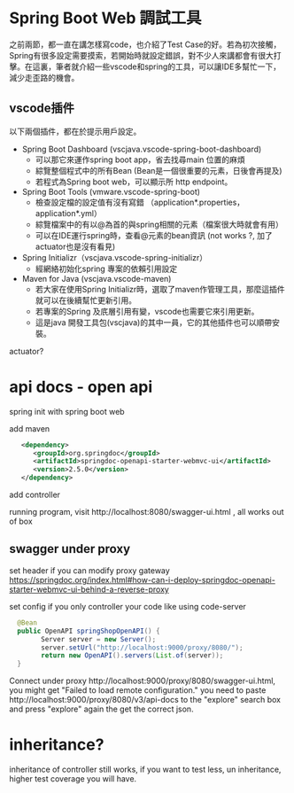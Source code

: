 # Spring Boot Web 調試工具
之前兩節，都一直在講怎樣寫code，也介紹了Test Case的好。若為初次接觸，Spring有很多設定需要摸索，若開始時就設定錯誤，對不少人來講都會有很大打擊。在這裏，筆者就介紹一些vscode和spring的工具，可以讓IDE多幫忙一下，減少走歪路的機會。

## vscode插件
以下兩個插件，都在於提示用戶設定。

- Spring Boot Dashboard (vscjava.vscode-spring-boot-dashboard)
   - 可以那它來運作spring boot app，省去找尋main 位置的麻煩
   - 綜覽整個程式中的所有Bean (Bean是一個很重要的元素，日後會再提及)
   - 若程式為Spring boot web，可以顯示所 http endpoint。
- Spring Boot Tools (vmware.vscode-spring-boot)
   - 檢查設定檔的設定值有沒有寫錯 （application*.properties， application*.yml）
   - 綜覽檔案中的有以@為首的與spring相關的元素（檔案很大時就會有用）
   - 可以在IDE運行spring時，查看@元素的bean資訊 (not works ?, 加了actuator也是沒有看見)
- Spring Initializr（vscjava.vscode-spring-initializr）
   - 經網絡初始化spring 專案的依賴引用設定
- Maven for Java (vscjava.vscode-maven)
   - 若大家在使用Spring Initializr時，選取了maven作管理工具，那麼這插件就可以在後續幫忙更新引用。
   - 若專案的Spring 及㡳層引用有變，vscode也需要它來引用更新。
   - 這是java 開發工具包(vscjava)的其中一員，它的其他插件也可以順帶安裝。

actuator? 
# api docs - open api
spring init with spring boot web

add maven
```xml
   <dependency>
      <groupId>org.springdoc</groupId>
      <artifactId>springdoc-openapi-starter-webmvc-ui</artifactId>
      <version>2.5.0</version>
   </dependency>
```

add controller

running program, visit http://localhost:8080/swagger-ui.html , all works out of box

## swagger under proxy
set header if you can modify proxy gateway
https://springdoc.org/index.html#how-can-i-deploy-springdoc-openapi-starter-webmvc-ui-behind-a-reverse-proxy

set config if you only controller your code like using code-server
```java
  @Bean
  public OpenAPI springShopOpenAPI() {
        Server server = new Server();
        server.setUrl("http://localhost:9000/proxy/8080/");
        return new OpenAPI().servers(List.of(server));
  }
```

Connect under proxy http://localhost:9000/proxy/8080/swagger-ui.html, 
you might get "Failed to load remote configuration."
you need to paste http://localhost:9000/proxy/8080/v3/api-docs to the "explore" search box and press "explore" again the get the correct json.

# inheritance?
inheritance of controller still works, if you want to test less, un inheritance, higher test coverage you will have.